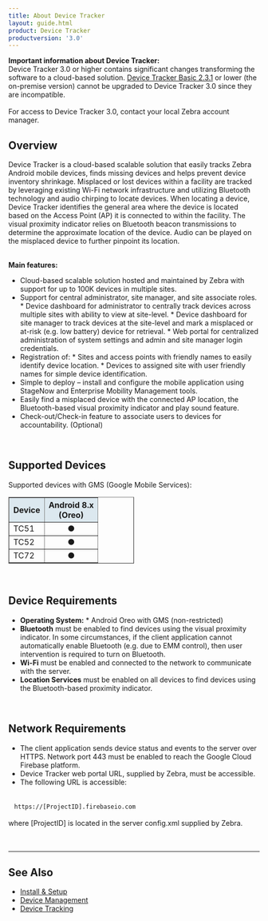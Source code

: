 ```yaml
---
title: About Device Tracker
layout: guide.html
product: Device Tracker
productversion: '3.0'
---
```


<div class="alert alert-danger alert-dismissible fade in" role="alert"><b>Important information about Device Tracker:</b> <br>Device Tracker 3.0 or higher contains significant changes transforming the software to a cloud-based solution. <a href="/devicetracker/2-3/guide/about">Device Tracker Basic 2.3.1</a> or lower (the on-premise version) cannot be upgraded to Device Tracker 3.0 since they are incompatible. <br><br>For access to Device Tracker 3.0, contact your local Zebra account manager.
</div>

## Overview

Device Tracker is a cloud-based scalable solution that easily tracks Zebra Android mobile devices, finds missing devices and helps prevent device inventory shrinkage. Misplaced or lost devices within a facility are tracked by leveraging existing Wi-Fi network infrastructure and utilizing Bluetooth technology and audio chirping to locate devices. When locating a device, Device Tracker identifies the general area where the device is located based on the Access Point (AP) it is connected to within the facility. The visual proximity indicator relies on Bluetooth beacon transmissions to determine the approximate location of the device. Audio can be played on the misplaced device to further pinpoint its location. 
<br><br>
<!-- <video width="400" height="240" controls>
  <source src="NG_DTRK.mp4" type="video/mp4">
</video> -->

**Main features:**
<br>

* Cloud-based scalable solution hosted and maintained by Zebra with support for up to 100K devices in multiple sites.
* Support for central administrator, site manager, and site associate roles. 
        * Device dashboard for administrator to centrally track devices across multiple sites with ability to view at site-level.
        * Device dashboard for site manager to track devices at the site-level and mark a misplaced or at-risk (e.g. low battery) device for retrieval.
        * Web portal for centralized administration of system settings and admin and site manager login credentials.
* Registration of:
        * Sites and access points with friendly names to easily identify device location.
        * Devices to assigned site with user friendly names for simple device identification. 
* Simple to deploy – install and configure the mobile application using StageNow and Enterprise Mobility Management tools.
* Easily find a misplaced device with the connected AP location, the Bluetooth-based visual proximity indicator and play sound feature. 
* Check-out/Check-in feature to associate users to devices for accountability. (Optional)
<br>

## Supported Devices

Supported devices with GMS (Google Mobile Services):

<table class="facelift" align="center" style="width:50%" border="1" padding="5px">
  <tr bgcolor="#dce8ef">
    <th>Device</th>
    <th style="text-align:center">Android 8.x <br>(Oreo)</th>
  </tr>
  
  <tr>
    <td>TC51</td>
    <td style="text-align:center">&#x25cf;</td>
  </tr>
  <tr>
    <td>TC52</td>
    <td style="text-align:center">&#x25cf;</td>
  </tr>
  <tr>
    <td>TC72</td>
    <td style="text-align:center">&#x25cf;</td>
  </tr>
</table>
<br>

## Device Requirements

* **Operating System:** 
        * Android Oreo with GMS (non-restricted)
* **Bluetooth** must be enabled to find devices using the visual proximity indicator. In some circumstances, if the client application cannot automatically enable Bluetooth (e.g. due to EMM control), then user intervention is required to turn on Bluetooth.
* **Wi-Fi** must be enabled and connected to the network to communicate with the server.
* **Location Services** must be enabled on all devices to find devices using the Bluetooth-based proximity indicator. 
<br>

## Network Requirements

* The client application sends device status and events to the server over HTTPS. Network port 443 must be enabled to reach the Google Cloud Firebase platform.
* Device Tracker web portal URL, supplied by Zebra, must be accessible.
* The following URL is accessible: <br><br>

&nbsp;&nbsp;&nbsp;`https://[ProjectID].firebaseio.com`
<br><br>
where [ProjectID] is located in the server config.xml supplied by Zebra.  
<br><br>
<!-- -->
-----

## See Also

* [Install & Setup](../setup)
* [Device Management](../mgmt)
* [Device Tracking](../use) 

